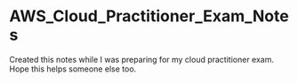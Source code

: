 # AWS_Cloud_Practitioner_Exam_Notes
Created this notes while I was preparing for my cloud practitioner exam. Hope this helps someone else too.
